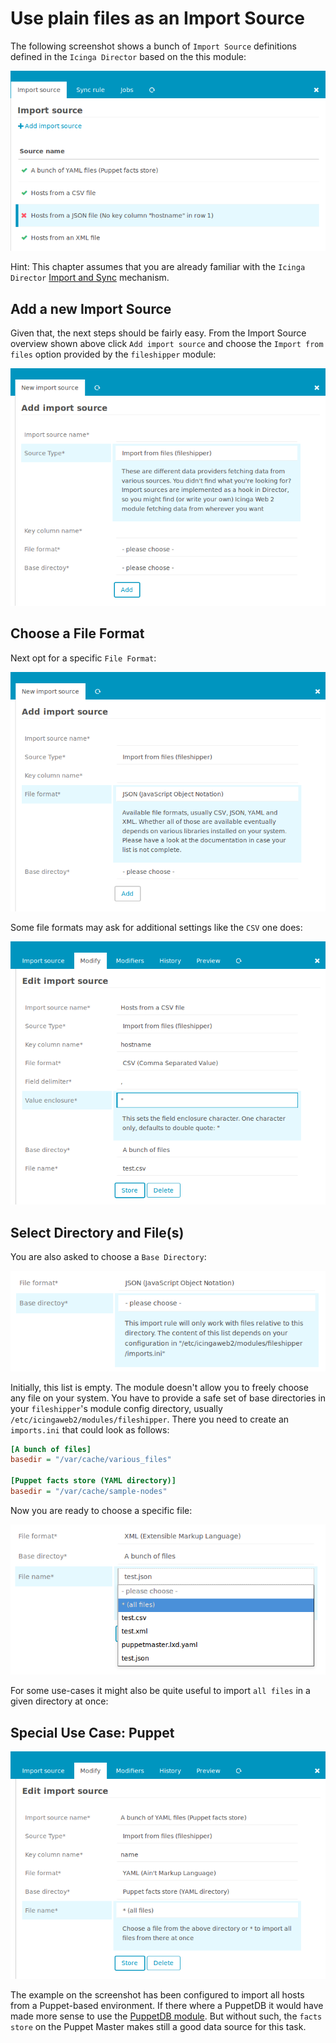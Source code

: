 <a id="ImportSource"></a>Use plain files as an Import Source
============================================================

The following screenshot shows a bunch of `Import Source` definitions defined
in the `Icinga Director` based on the this module:

![Icinga Web 2 Fileshipper](screenshot/fileshipper/01_fileshipper-imports-overview.png)

Hint: This chapter assumes that you are already familiar with the `Icinga Director`
[Import and Sync](https://github.com/Icinga/icingaweb2-module-director/blob/master/doc/70-Import-and-Sync.md) mechanism.


<a id="fileshipper-importsource"></a>Add a new Import Source
------------------------------------------------------------

Given that, the next steps should be fairly easy. From the Import Source overview
shown above click `Add import source` and choose the `Import from files` option
provided by the `fileshipper` module:

![Add a Fileshipper Import Source](screenshot/fileshipper/02_fileshipper-add-importsource.png)


<a id="fileshipper-format"></a>Choose a File Format
---------------------------------------------------

Next opt for a specific `File Format`:

![Choose a File Format](screenshot/fileshipper/03_fileshipper-choose-format.png)

Some file formats may ask for additional settings like the `CSV` one does:

![CSV file format settings](screenshot/fileshipper/05_fileshipper-csv-details.png)


<a id="fileshipper-file"></a>Select Directory and File(s)
---------------------------------------------------------

You are also asked to choose a `Base Directory`:

![Choose a Base Directory](screenshot/fileshipper/04_fileshipper-choose-basedir.png)

Initially, this list is empty. The module doesn't allow you to freely choose any
file on your system. You have to provide a safe set of base directories in your
`fileshipper`'s module config directory, usually `/etc/icingaweb2/modules/fileshipper`.
There you need to create an `imports.ini` that could look as follows:

```ini
[A bunch of files]
basedir = "/var/cache/various_files"

[Puppet facts store (YAML directory)]
basedir = "/var/cache/sample-nodes"
```

Now you are ready to choose a specific file:

![Choose a specific file](screenshot/fileshipper/06_fileshipper-choose-file.png)

For some use-cases it might also be quite useful to import `all files` in a given
directory at once:

<a id="fileshipper-puppet"></a>Special Use Case: Puppet
-------------------------------------------------------

![Choose a specific file](screenshot/fileshipper/07_fileshipper-whole-directory.png)

The example on the screenshot has been configured to import all hosts from a
Puppet-based environment. If there where a PuppetDB it would have made more sense
to use the [PuppetDB module](https://github.com/Thomas-Gelf/icingaweb2-module-puppetdb).
But without such, the `facts store` on the Puppet Master makes still a good data
source for this task.
